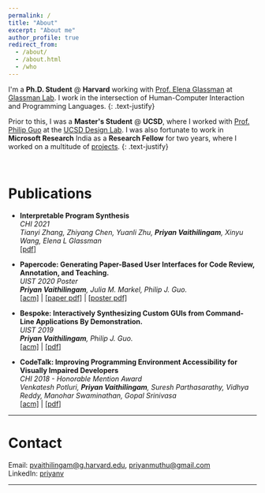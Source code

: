 ```yaml
---
permalink: /
title: "About"
excerpt: "About me"
author_profile: true
redirect_from: 
  - /about/
  - /about.html
  - /who
---
```

I'm a **Ph.D. Student** @ **Harvard** working with [Prof. Elena Glassman](https://glassmanlab.seas.harvard.edu/glassman.html) at [Glassman Lab](https://glassmanlab.seas.harvard.edu/). I work in the intersection of Human-Computer Interaction and Programming Languages.
{: .text-justify}  

Prior to this, I was a **Master's Student** @ **UCSD**, where I worked with [Prof. Philip Guo](http://pgbovine.net) at the [UCSD Design Lab](https://designlab.ucsd.edu/). I was also fortunate to work in **Microsoft Research** India as a **Research Fellow** for two years, where I worked on a multitude of [projects](/projects/).
{: .text-justify}  


<br/>

Publications
====

* **Interpretable Program Synthesis**    
 *CHI 2021*    
 *Tianyi Zhang, Zhiyang Chen, Yuanli Zhu, **Priyan Vaithilingam**, Xinyu Wang, Elena L Glassman*    
 [\[pdf\]](https://priyan.info/files/ips_chi2021.pdf) 

* **Papercode: Generating Paper-Based User Interfaces for Code Review, Annotation, and Teaching.**    
 *UIST 2020 Poster*    
 ***Priyan Vaithilingam**, Julia M. Markel,  Philip J. Guo.*    
 [\[acm\]](https://dl.acm.org/doi/10.1145/3379350.3416191) | [\[paper pdf\]](https://priyan.info/files/uist20d-sub1069-i5.pdf) | [\[poster pdf\]](https://priyan.info/files/uist20d-sub1069-i6.pdf)  

* **Bespoke: Interactively Synthesizing Custom GUIs from Command-Line Applications By Demonstration.**    
 *UIST 2019*    
 ***Priyan Vaithilingam**, Philip J. Guo.*    
 [\[acm\]](https://dl.acm.org/doi/10.1145/3332165.3347944) | [\[pdf\]](https://priyan.info/files/Bespoke-synthesizing-GUIs-from-CLI-demonstrations_UIST-2019.pdf)  

* **CodeTalk: Improving Programming Environment Accessibility for Visually Impaired Developers**    
 *CHI 2018 - Honorable Mention Award*    
 *Venkatesh Potluri, **Priyan Vaithilingam**, Suresh Parthasarathy, Vidhya Reddy, Manohar Swaminathan, Gopal Srinivasa*    
 [\[acm\]](https://dl.acm.org/citation.cfm?id=3174192) | [\[pdf\]](https://priyan.info/files/CodeTalkPaper.pdf)  

---

Contact
====
Email: [pvaithilingam@g.harvard.edu](mailto:pvaithilingam@g.harvard.edu), [priyanmuthu@gmail.com](mailto:priyanmuthu@gmail.com)  
LinkedIn: [priyanv](https://www.linkedin.com/in/priyanv)  

---

<!---

Press & Media
====

* **[CodeTalk: Rethinking IDE accessibility](https://www.microsoft.com/en-us/research/blog/codetalk-rethinking-ide-accessibility/)**, Microsoft Research Blog (11 December, 2017)  

* **[Research That Matters](http://epaper.financialexpress.com/1462735/Indian-Express/December-11,-2017#page/8/1)**, Financial Express (11 December, 2017)  


* **[AI’s big leap to tiny devices opens world of possibilities](https://goo.gl/CBzs5Q)**, Microsoft Blog (29 June, 2017)  

* **[Find messages faster with the Microsoft Garage’s latest release, Email Insights](https://goo.gl/kt17Zm)**, Microsoft Blog (14 Feb, 2017)  

 * **[Microsoft's Email Insights finally adds some useful search smarts to Outlook](https://goo.gl/eEvjDM)**, PC World (14 Feb, 2017)  

* **[Microsoft Garage releases Email Insights, a better way to search through email](https://goo.gl/LPz8ys)**, ON MSFT (14 Feb, 2017)  

* **[Windows 10 new Email Insights: Microsoft's app bids to fix email search in Outlook, Gmail](https://goo.gl/eXDWGX)**, ZDNet (15 Feb, 2017)  

* **[Find That missing message with Microsoft Garage's newest app, Email Insights](https://goo.gl/BLqt9L)**, Digital Trends (16 Feb, 2017)  


<div class="iframely-embed" style="max-width: 1310px;"><div class="iframely-responsive" style="padding-bottom: 42.7478%;"><a href="https://www.microsoft.com/en-us/research/blog/codetalk-rethinking-ide-accessibility/" data-iframely-url="//cdn.iframe.ly/PFN17iE"></a></div></div><script async src="//cdn.iframe.ly/embed.js" charset="utf-8"></script>
---
<blockquote class="twitter-tweet" data-lang="en"><p lang="en" dir="ltr">CodeTalk is a first step in a long journey of exploring ways to make IDEs more accessible. See how <a href="https://twitter.com/Microsoft?ref_src=twsrc%5Etfw">@Microsoft</a>’s India Research lab is working to enhance the coding experience for visually impaired developers. <a href="https://t.co/04yJKiX3un">https://t.co/04yJKiX3un</a> <a href="https://twitter.com/hashtag/IDE?src=hash&amp;ref_src=twsrc%5Etfw">#IDE</a> <a href="https://twitter.com/hashtag/accessibility?src=hash&amp;ref_src=twsrc%5Etfw">#accessibility</a> <a href="https://twitter.com/venkypotluri?ref_src=twsrc%5Etfw">@venkypotluri</a> <a href="https://t.co/uYtxVThU9T">pic.twitter.com/uYtxVThU9T</a></p>&mdash; Microsoft Research (@MSFTResearch) <a href="https://twitter.com/MSFTResearch/status/940381447185223680?ref_src=twsrc%5Etfw">December 12, 2017</a></blockquote>
<script async src="https://platform.twitter.com/widgets.js" charset="utf-8"></script>

---
--->
